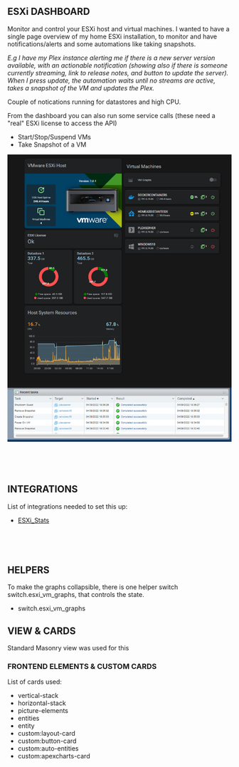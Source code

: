 ## ESXi DASHBOARD

Monitor and control your ESXi host and virtual machines. I wanted to have a single page overview of my home ESXi installation, to monitor and have notifications/alerts and some automations like taking snapshots.

*E.g I have my Plex instance alerting me if there is a new server version available, with an actionable notification (showing also if there is someone currently streaming, link to release notes, and button to update the server). When I press update, the automation waits until no streams are active, takes a snapshot of the VM and updates the Plex.*

Couple of notications running for datastores and high CPU.

From the dashboard you can also run some service calls (these need a "real" ESXi license to access the API)

* Start/Stop/Suspend VMs
* Take Snapshot of a VM

![ESXi Overview](/dashboards/esxi-vm-dashboard/img/HA_ESXi_dashboard.gif)

&nbsp;

&nbsp;

## INTEGRATIONS

List of integrations needed to set this up:

* [ESXi_Stats](https://github.com/wxt9861/esxi_stats)

&nbsp;

&nbsp;

## HELPERS

To make the graphs collapsible, there is one helper switch switch.esxi_vm_graphs, that controls the state.

* switch.esxi_vm_graphs

## VIEW & CARDS

Standard Masonry view was used for this

### FRONTEND ELEMENTS & CUSTOM CARDS

List of cards used:

* vertical-stack
* horizontal-stack
* picture-elements
* entities
* entity
* custom:layout-card
* custom:button-card
* custom:auto-entities
* custom:apexcharts-card




